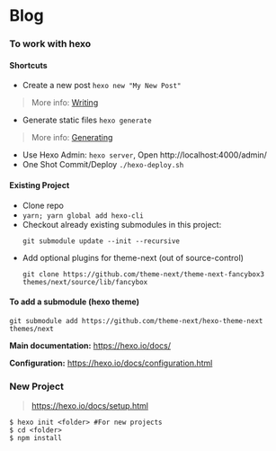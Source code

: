 # Blog

### To work with hexo

#### Shortcuts

* Create a new post `hexo new "My New Post"`
> More info: [Writing](https://hexo.io/docs/writing.html)
* Generate static files `hexo generate`
> More info: [Generating](https://hexo.io/docs/generating.html)
* Use Hexo Admin: `hexo server`, Open http://localhost:4000/admin/
* One Shot Commit/Deploy `./hexo-deploy.sh`

#### Existing Project

* Clone repo
* `yarn; yarn global add hexo-cli`
* Checkout already existing submodules in this project:
  ```
  git submodule update --init --recursive
  ```
* Add optional plugins for theme-next (out of source-control)
  ```
  git clone https://github.com/theme-next/theme-next-fancybox3 themes/next/source/lib/fancybox
  ```

#### To add a submodule (hexo theme)
`git submodule add https://github.com/theme-next/hexo-theme-next themes/next` 

**Main documentation:** https://hexo.io/docs/

**Configuration:** https://hexo.io/docs/configuration.html

### New Project

> https://hexo.io/docs/setup.html

```
$ hexo init <folder> #For new projects
$ cd <folder>
$ npm install
```